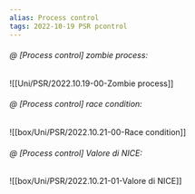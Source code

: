 ```yaml
---
alias: Process control
tags: 2022-10-19 PSR pcontrol
---
```


###### @ [Process control] zombie process:
![[Uni/PSR/2022.10.19-00-Zombie process]]

###### @ [Process control] race condition:
![[box/Uni/PSR/2022.10.21-00-Race condition]]

###### @ [Process control] Valore di NICE:
![[box/Uni/PSR/2022.10.21-01-Valore di NICE]]